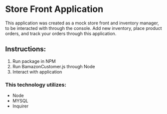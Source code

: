 # Store Front Application

This application was created as a mock store front and inventory manager, to be interacted with through the console. Add new inventory, place product orders, and track your orders through this application. 

## Instructions:
1. Run package in NPM
2. Run BamazonCustomer.js through Node
3. Interact with application

### This technology utilizes:
* Node
* MYSQL
* Inquirer

